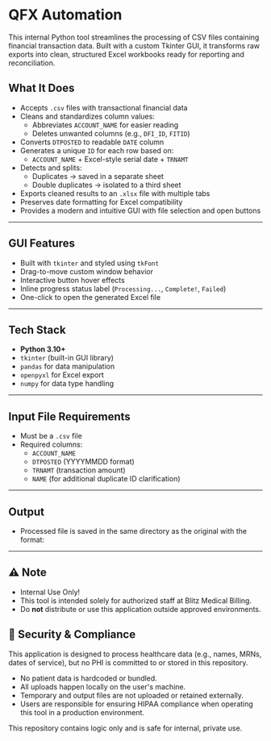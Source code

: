 # QFX Automation

This internal Python tool streamlines the processing of CSV files containing financial transaction data. Built with a custom Tkinter GUI, it transforms raw exports into clean, structured Excel workbooks ready for reporting and reconciliation.

## What It Does

- Accepts `.csv` files with transactional financial data
- Cleans and standardizes column values:
  - Abbreviates `ACCOUNT_NAME` for easier reading
  - Deletes unwanted columns (e.g., `DFI_ID`, `FITID`)
- Converts `DTPOSTED` to readable `DATE` column
- Generates a unique `ID` for each row based on:
  - `ACCOUNT_NAME` + Excel-style serial date + `TRNAMT`
- Detects and splits:
  - Duplicates → saved in a separate sheet
  - Double duplicates → isolated to a third sheet
- Exports cleaned results to an `.xlsx` file with multiple tabs
- Preserves date formatting for Excel compatibility
- Provides a modern and intuitive GUI with file selection and open buttons

---

## GUI Features

- Built with `tkinter` and styled using `tkFont`
- Drag-to-move custom window behavior
- Interactive button hover effects
- Inline progress status label (`Processing...`, `Complete!`, `Failed`)
- One-click to open the generated Excel file

---

## Tech Stack

- **Python 3.10+**
- `tkinter` (built-in GUI library)
- `pandas` for data manipulation
- `openpyxl` for Excel export
- `numpy` for data type handling

---

## Input File Requirements

- Must be a `.csv` file
- Required columns:
  - `ACCOUNT_NAME`
  - `DTPOSTED` (YYYYMMDD format)
  - `TRNAMT` (transaction amount)
  - `NAME` (for additional duplicate ID clarification)

---

## Output

- Processed file is saved in the same directory as the original with the format:


---

## ⚠️ Note
- Internal Use Only!
- This tool is intended solely for authorized staff at Blitz Medical Billing. 
- Do **not** distribute or use this application outside approved environments.

## 🔐 Security & Compliance

This application is designed to process healthcare data (e.g., names, MRNs, dates of service), but no PHI is committed to or stored in this repository.

- No patient data is hardcoded or bundled.
- All uploads happen locally on the user's machine.
- Temporary and output files are not uploaded or retained externally.
- Users are responsible for ensuring HIPAA compliance when operating this tool in a production environment.

This repository contains logic only and is safe for internal, private use.